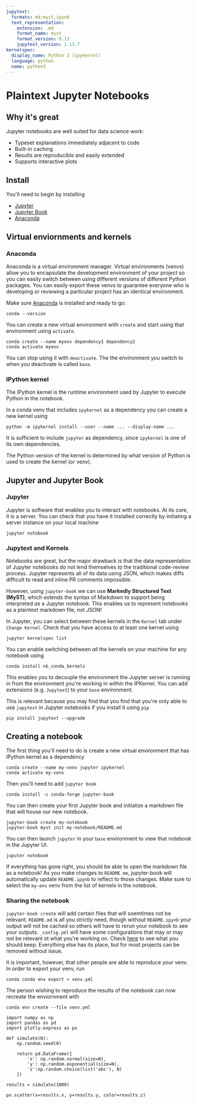```yaml
---
jupytext:
  formats: md:myst,ipynb
  text_representation:
    extension: .md
    format_name: myst
    format_version: 0.13
    jupytext_version: 1.13.7
kernelspec:
  display_name: Python 3 (ipykernel)
  language: python
  name: python3
---
```


# Plaintext Jupyter Notebooks


## Why it's great
Jupyter notebooks are well suited for data science work:
- Typeset explanations immediately adjacent to code
- Built-in caching
- Results are reproducible and easily extended
- Supports interactive plots



## Install
You'll need to begin by installing
- [Jupyter](https://jupyter.org/install)
- [Jupyter Book](https://jupyterbook.org/start/overview.html)
- [Anaconda](https://docs.anaconda.com/anaconda/install/)



## Virtual enviornments and kernels

### Anaconda
Anaconda is a virtual environment manager. Virtual environments (venvs) allow
you to encapsulate the development environment of your project so you can easily
switch between using different versions of different Python packages. You can
easily export these venvs to guarantee everyone who is developing or reviewing a
particular project has an identical environment.

Make sure [Anaconda](https://docs.anaconda.com/anaconda/install/) is installed
and ready to go:

```shell
conda --version
```

You can create a new virtual environment with `create` and start using that
environment using `activate`. 

```shell
conda create --name myenv dependency1 dependency2
conda activate myenv
```

You can stop using it with `deactivate`. The the environment you switch to when
you deactivate is called `base`.

### IPython kernel
The IPython kernel is the runtime environment used by Jupyter to execute Python
in the notebook. 

In a conda venv that includes `ipykernel` as a dependency you can create a new
kernel using

```shell
python -m ipykernel install --user --name ... --display-name ...
```

It is sufficient to include `jupyter` as dependency, since `ipykernel` is one of
its own dependencies.

The Python version of the kernel is determined by what version of Python is used
to create the kernel (or venv).


## Jupyter and Jupyter Book

### Jupyter
Jupyter is software that enables you to interact with notebooks. At its core, it
is a server. You can check that you have it installed correctly by initiating a
server instance on your local machine

```shell
jupyter notebook
```

### Jupytext and Kernels
Notebooks are great, but the major drawback is that the data representation of
Jupyter notebooks do not lend themselves to the traditional code-review process.
Jupyter represents all of its data using JSON, which makes diffs difficult to
read and inline PR comments impossible.

However, using `jupyter-book` we can use **Markedly Structured Text (MyST)**,
which extends the syntax of Markdown to support being interpreted _as_ a Jupyter
notebook. This enables us to represent notebooks as a plaintext markdown file,
not JSON!

In Jupyter, you can select between these kernels in the `Kernel` tab under
`Change Kernel`. Check that you have access to at least one kernel using

```shell
jupyter kernelspec list
```

You can enable switching between _all_ the kernels on your machine for any
notebook using

```shell
conda install nb_conda_kernels
```

This enables you to decouple the environment the Jupyter server is running in
from the environment you're working in _within_ the IPKernel. You can add
extensions (e.g. `Jupytext`) to your `base` environment.

This is relevant because you may find that you find that you're only able to use
`jupytext` in Jupyter notebooks if you install it using `pip`

```shell
pip install jupytext --upgrade
```



## Creating a notebook
The first thing you'll need to do is create a new virtual environment that has
IPython kernel as a dependency

```shell
conda create --name my-venv jupyter ipykernel
conda activate my-venv
```

Then you'll need to add `jupyter book`

```shell
conda install -c conda-forge jupyter-book
```

You can then create your first Jupyter book and initialize a markdown file that
will house our new notebook.
```shell
jupyter-book create my-notebook
jupyter-book myst init my-notebook/README.md
```

You can then launch `jupyter` in your `base` environment to view that notebook
in the Jupyter UI.

```shell
juputer notebook
```

If everything has gone right, you should be able to open the markdown file as a
notebook! As you make changes to `README.me`, jupyter-book will automatically
update `README.ipynb` to reflect to those changes. Make sure to select the
`my-env` venv from the list of kernels in the notebook.

### Sharing the notebook
`jupyter-book create` will add certain files that will soemtimes not be
relevant. `README.md` is all you _strictly_ need, though without `README.ipynb`
your output will not be cached so others will have to rerun your notebook to see
your outputs. `_config.yml` will have some configurations that may or may not be
relevant ot what you're working on. Check
[here](https://jupyterbook.org/customize/config.html) to see what you should
keep. Everything else has its place, but for most projects can be removed
without issue.

It is important, however, that other people are able to reproduce your venv. In
order to export your venv, run

```shell
conda conda env export > venv.yml
```

The person wishing to reproduce the results of the notebook can now recreate the
enviornment with

```shell
conda env create --file venv.yml
```

```{code-cell} ipython3
import numpy as np
import pandas as pd
import plotly.express as px
```

```{code-cell} ipython3
def simulate(N):
    np.random.seed(0)

    return pd.DataFrame({
        'x': np.random.normal(size=N),
        'y': np.random.exponential(size=N),
        'z':np.random.choice(list('abc'), N)
    })
```

```{code-cell} ipython3
results = simulate(1000)

px.scatter(x=results.x, y=results.y, color=results.z)
```

